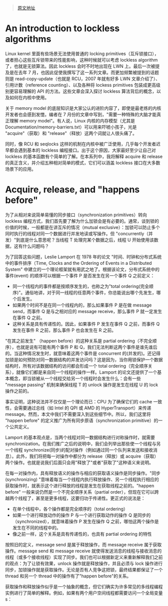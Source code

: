 > [原文地址](https://lwn.net/Articles/844224/)

# An introduction to lockless algorithms

Linux kernel 里面有些场景无法使用普通的 locking primitives（互斥锁接口），或者担心这些互斥锁带来的性能影响，这种时候就可以考虑 lockless algorithm 了，也就是无锁算法。因此 lockless 会时不时地出现在 LWN 上。最后一次被提及是在去年 7 月，也因此促使我撰写了这一系列文章。而更加频繁被提到的话题则是 read-copy-update（也就是 RCU，2007 年就有好多 LWN 文章介绍了）、引用计数（reference counting）、以及各种将 lockess primitives 包装成更高级别更容易理解的 API 的方法。这些文章会深入探讨 lockless 算法背后的概念，以及如何在内核中使用。

关于 memory model 的底层知识是大家公认的进阶内容了，即使是最老练的内核开发者也会感到发憷。编者在 7 月份的文章中写到，"需要一种特殊的大脑才能真正理解 memory model"。有人说，Linux 内核的内存模型（尤其是 Documentation/memory-barriers.txt）可以用来吓唬小孩子，光是 "acquire"（获取）和 "release"（释放）这两个词就让人很头痛了。

同时，像 RCU 和 seqlocks 这样的机制在内核中被广泛使用，几乎每个开发者迟早都会遇到基本的 lockless 编程接口。出于这个原因，大家最好至少让自己对 lockless 的基本函数有个简单的了解。在本系列中，我将解释 acquire 和 release 的真正含义，并介绍五种相对简单的模式，它们可以涵盖 lockless 接口在大多数场景下的应用。

# Acquire, release, and "happens before"

为了从相对来说简单易懂的同步接口（synchronization primitives）转向 lockless 编程方式，我们首先要了解为什么加锁会是有必要的。通常，谈到锁的价值的时候，一般都是在讲互斥的情况（mutual exclusive）：加锁可以防止多个同时执行的线程对同一个数据进行并发地读或写操作。但 "concurrently（并发）"到底是什么意思呢？当线程 T 处理完某个数据之后，线程 U 开始使用该数据，这有什么问题吗？

为了回答这些问题，Leslie Lamport 在 1978 年的论文 "时间、时钟和分布式系统中的事件排序（Time, Clocks and the Ordering of Events in a Distributed System" 中建立的一个理论框架就有用武之地了。根据该论文，分布式系统中的事件(event) 的顺序可以根据一个事件 P 是否发生在另一个事件 Q 之前定义：

- 同一个线程内的事件都是按顺序发生的，也称之为"total ordering(完全顺序)"。通俗地讲，对于同一线程的任意两个事件，你总能说出哪个先发生，哪个后发生。
- 如果两个时间不是在同一个线程内的，那么如果事件 P 是在做 message send，而事件 Q 是与之相对应的 message receive，那么事件 P 就一定发生在事件 Q 之前。
- 这种关系是具有传递性的。因此，如果事件 P 发生在事件 Q 之前，而事件 Q 发生在事件 R 之前，那么事件 P 也会发生在 R 之前。

"在其之前发生" （happen before）的这种关系是 partial ordering（不完全顺序），也就是说有可能有两个事件 P 和 Q，我们无法判断这两个事件是谁先谁后的。当这种情况发生时，就意味着这两个事件是 concurrent 的(并发的)。还记得加锁是如何预防对同一数据结构的并发访问吗？这是因为，当你用锁保护一个数据结构时，所有对该数据结构的访问都会形成一个 total ordering（完全顺序关系），就像它们都是来自同一个线程的操作一样。Lamport 的论文还提供了一个基本概念，即当锁被从一个线程交给另一个线程时会发生什么：会有一些 "message passing" 机制来确保线程 T 的 unlock 操作是发生在线程 U 的 lock 操作之前的。

事实证明，这种说法并不仅仅是一个理论而已：CPU 为了确保它们的 cache 一致性，会需要通过总线（如 Intel 的 QPI 或 AMD 的 HyperTransport）来传递 message。然而，本文中我们不需要深入到这些细节中。所以，我们这里将 "happen before" 的定义推广为所有同步原语（synchronization primitive）的一个公共定义。

Lamport 的基本观点是，当两个线程对同一数据结构进行对称操作时，就需要 synchronization。在我们推广之后的说明中，我们会列举出那些使一个线程与另一个线程 synchronize(同步)的配对操作（例如通过同一个队列来发送和接收消息）。此外，我们将把每一对操作中都分为 release（释放）或 acquire（获取）两个操作。也就是说我们后面只会用"释放了"或者"获取了"这种语义来说明。

在每一对操作内，具有释放语义的操作与相应的获取语义操作是同步操作。"同步(synchronizing) "意味着每当一个线程内执行释放操作、另一个线程执行相应的获取操作时，就表示这个进行释放的线程是发生在获取线程之前的。"happen before" 一般来说仍然是一个不完全顺序关系（partial order），但现在它可以跨越两个线程了，甚至是更多线程，这要归功于传递性。更正式的说法是：

- 在单个线程中，各个操作都是完全顺序的（total ordering）
- 如果一个进行释放动作的操作 P 与一个进行获取动作的操作 Q 是同步的（synchronized），就意味着操作 P 发生在操作 Q 之前，哪怕这两个操作是发生在不同的线程中的。
- 像之前一样，这个关系是具有传递性的，也具有 partial ordering 的特性

按照旧的定义，message send 是属于释放操作，而 message receive 属于获取操作。message send 和 message receive 就使得发送消息的线程与接收消息的线程（或多个接收线程）实现了同步。我们也可以根据新定义来重新解释我们之前的观点：为了让锁有效果，unlock 操作就是释放操作，并且必须与 lock 操作进行同步，加锁操作就是获取操作。无论是否有人竞争这把锁，最终结果都保证了一个 thread 和另一个 thread 中的操作有了"happen before"的关系。

获取操作和释放操作似乎是一个抽象的概念，但它们确实为许多常见的多线程编程实例进行了简单的解释。例如，如果有两个用户空间线程都需要访问一个全局变量 s：
